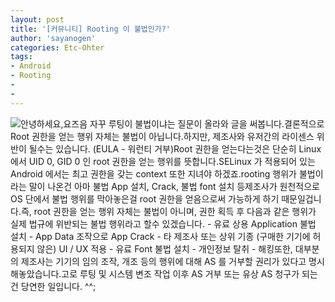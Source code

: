 ```yaml
---
layout: post
title: '[커뮤니티] Rooting 이 불법인가?'
author: 'sayanogen'
categories: Etc-Ohter
tags:
- Android
- Rooting
-
-
---
```



<script> location.href='https://cafe.naver.com/develoid/738081' ; </script>

<p><img src="https://cafeptthumb-phinf.pstatic.net/20151002_260/hsb9504_1443716027865R7a28_JPEG/%B8%AE%B4%BA%BE%F3%B0%D4%BD%C3%C6%C7%BE%E7%BD%C4_%C0%CF%B9%DD.jpg?type=w740">안녕하세요,요즈음 자꾸 루팅이 불법이냐는 질문이 올라와 글을 써봅니다.결론적으로 Root 권한을 얻는 행위 자체는 불법이 아닙니다.하지만, 제조사와 유저간의 라이센스 위반이 될수는 있습니다. (EULA - 워런티 거부)Root 권한을 얻는다는것은 단순히 Linux에서 UID 0, GID 0 인 root 권한을 얻는 행위를 뜻합니다.SELinux 가 적용되어 있는 Android 에서는 최고 권한을 갖는 context 또한 지녀야 하겠죠.rooting 행위가 불법이라는 말이 나온건 아마 불법 App 설치, Crack, 불법 font 설치 등제조사가 원천적으로 OS 단에서 불법 행위를 막아놓은걸 root 권한을 얻음으로써 가능하게 하기 때문일겁니다.즉, root 권한을 얻는 행위 자체는 불법이 아니며, 권한 획득 후 다음과 같은 행위가 실제 법규에 위반되는 불법 행위라고 할수 있겠습니다.&nbsp;- 유료 상용 Application 불법 설치&nbsp;- App Data 조작으로 App Crack&nbsp;- 타 제조사 또는 상위 기종 (구매한 기기에 허용되지 않은) UI / UX 적용&nbsp;- 유료 Font 불법 설치&nbsp;- 개인정보 탈취&nbsp;- 해킹또한, 대부분의 제조사는 기기의 임의 조작, 개조 등의 행위에 대해 AS 를 거부할 권리가 있다고 명시해놓았습니다.고로 루팅 및 시스템 변조 작업 이후 AS 거부 또는 유상 AS 청구가 되는건 당연한 일입니다. ^^;</p>
